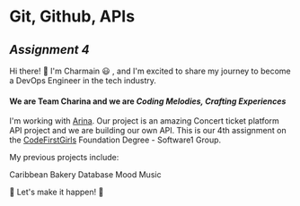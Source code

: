 # **Git, Github, APIs**

## **_Assignment 4_**


Hi there! :wave: I'm Charmain :smiley: , and I'm excited to share my journey to become a DevOps Engineer in the tech industry.

#### We are Team Charina and we are _Coding Melodies, Crafting Experiences_

I'm working with [Arina](https://github.com/astroari/a4). Our project is an amazing Concert ticket platform API project and we are building our own API. This is our 4th assignment on the [CodeFirstGirls](https://github.com/CodeFirstGirls) Foundation Degree - Software1 Group.

My previous projects include:

Caribbean Bakery Database
Mood Music

:raised_hands: Let's make it happen! :raised_hands:
